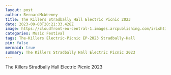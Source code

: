 ```yaml
---
layout: post
author: BernardMcWeeney
title: The Killers Stradbally Hall Electric Picnic 2023
date: 2023-09-03T20:21:33.428Z
image: https://cloudfront-eu-central-1.images.arcpublishing.com/irishtimes/V2JGJVAA2FGRHKXEDK5HVZ5VOY.JPG
categories: Music Festival
tags: The-Killers Electric-Picnic EP-2023 Stradbally-Hall
pin: false
mermaid: true
summary: The Killers Stradbally Hall Electric Picnic 2023
---
```

The Killers Stradbally Hall Electric Picnic 2023
